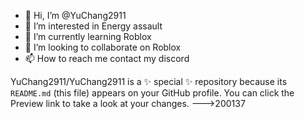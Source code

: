 - 👋 Hi, I’m @YuChang2911
- 👀 I’m interested in Energy assault
- 🌱 I’m currently learning Roblox
- 💞️ I’m looking to collaborate on Roblox
- 📫 How to reach me contact my discord


YuChang2911/YuChang2911 is a ✨ special ✨ repository because its `README.md` (this file) appears on your GitHub profile.
You can click the Preview link to take a look at your changes.
--->200137
